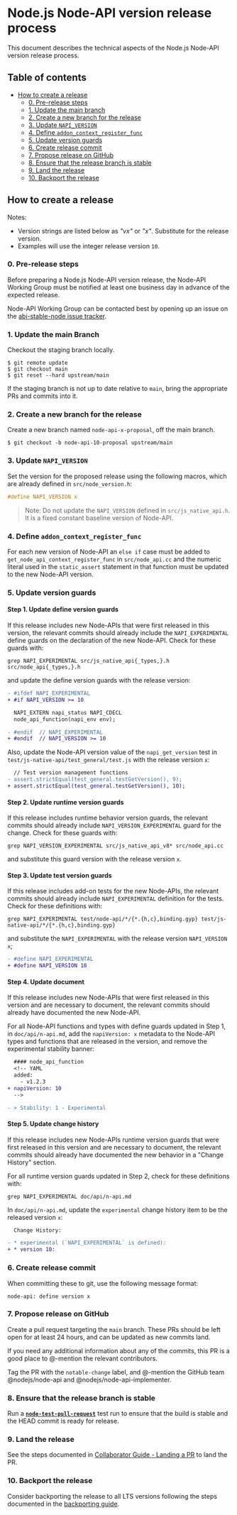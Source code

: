 # Node.js Node-API version release process

This document describes the technical aspects of the Node.js Node-API version
release process.

## Table of contents

* [How to create a release](#how-to-create-a-release)
  * [0. Pre-release steps](#0-pre-release-steps)
  * [1. Update the main branch](#1-update-the-main-branch)
  * [2. Create a new branch for the release](#2-create-a-new-branch-for-the-release)
  * [3. Update `NAPI_VERSION`](#3-update-napi_version)
  * [4. Define `addon_context_register_func`](#4-define-addon_context_register_func)
  * [5. Update version guards](#5-update-version-guards)
  * [6. Create release commit](#6-create-release-commit)
  * [7. Propose release on GitHub](#7-propose-release-on-github)
  * [8. Ensure that the release branch is stable](#8-ensure-that-the-release-branch-is-stable)
  * [9. Land the release](#9-land-the-release)
  * [10. Backport the release](#10-backport-the-release)

## How to create a release

Notes:

* Version strings are listed below as _"vx"_ or _"x"_. Substitute for
  the release version.
* Examples will use the integer release version `10`.

### 0. Pre-release steps

Before preparing a Node.js Node-API version release, the Node-API Working Group
must be notified at least one business day in advance of the expected release.

Node-API Working Group can be contacted best by opening up an issue on the
[abi-stable-node issue tracker][].

### 1. Update the main Branch

Checkout the staging branch locally.

```console
$ git remote update
$ git checkout main
$ git reset --hard upstream/main
```

If the staging branch is not up to date relative to `main`, bring the
appropriate PRs and commits into it.

### 2. Create a new branch for the release

Create a new branch named `node-api-x-proposal`, off the main branch.

```console
$ git checkout -b node-api-10-proposal upstream/main
```

### 3. Update `NAPI_VERSION`

Set the version for the proposed release using the following macros, which are
already defined in `src/node_version.h`:

```c
#define NAPI_VERSION x
```

> Note: Do not update the `NAPI_VERSION` defined in `src/js_native_api.h`. It
> is a fixed constant baseline version of Node-API.

### 4. Define `addon_context_register_func`

For each new version of Node-API an `else if` case must be added to
`get_node_api_context_register_func` in `src/node_api.cc` and the numeric
literal used in the `static_assert` statement in that function must be updated
to the new Node-API version.

### 5. Update version guards

#### Step 1. Update define version guards

If this release includes new Node-APIs that were first released in this
version, the relevant commits should already include the `NAPI_EXPERIMENTAL`
define guards on the declaration of the new Node-API. Check for these guards
with:

```console
grep NAPI_EXPERIMENTAL src/js_native_api{_types,}.h src/node_api{_types,}.h
```

and update the define version guards with the release version:

```diff
- #ifdef NAPI_EXPERIMENTAL
+ #if NAPI_VERSION >= 10

  NAPI_EXTERN napi_status NAPI_CDECL
  node_api_function(napi_env env);

- #endif  // NAPI_EXPERIMENTAL
+ #endif  // NAPI_VERSION >= 10
```

Also, update the Node-API version value of the `napi_get_version` test in
`test/js-native-api/test_general/test.js` with the release version `x`:

```diff
  // Test version management functions
- assert.strictEqual(test_general.testGetVersion(), 9);
+ assert.strictEqual(test_general.testGetVersion(), 10);
```

#### Step 2. Update runtime version guards

If this release includes runtime behavior version guards, the relevant commits
should already include `NAPI_VERSION_EXPERIMENTAL` guard for the change. Check
for these guards with:

```console
grep NAPI_VERSION_EXPERIMENTAL src/js_native_api_v8* src/node_api.cc
```

and substitute this guard version with the release version `x`.

#### Step 3. Update test version guards

If this release includes add-on tests for the new Node-APIs, the relevant
commits should already include `NAPI_EXPERIMENTAL` definition for the tests.
Check for these definitions with:

```console
grep NAPI_EXPERIMENTAL test/node-api/*/{*.{h,c},binding.gyp} test/js-native-api/*/{*.{h,c},binding.gyp}
```

and substitute the `NAPI_EXPERIMENTAL` with the release version
`NAPI_VERSION x`;

```diff
- #define NAPI_EXPERIMENTAL
+ #define NAPI_VERSION 10
```

#### Step 4. Update document

If this release includes new Node-APIs that were first released in this
version and are necessary to document, the relevant commits should already
have documented the new Node-API.

For all Node-API functions and types with define guards updated in Step 1,
in `doc/api/n-api.md`, add the `napiVersion: x` metadata to the Node-API types
and functions that are released in the version, and remove the experimental
stability banner:

```diff
  #### node_api_function
  <!-- YAML
  added:
    - v1.2.3
+ napiVersion: 10
  -->

- > Stability: 1 - Experimental
```

#### Step 5. Update change history

If this release includes new Node-APIs runtime version guards that were first
released in this version and are necessary to document, the relevant commits
should already have documented the new behavior in a "Change History" section.

For all runtime version guards updated in Step 2, check for these definitions
with:

```console
grep NAPI_EXPERIMENTAL doc/api/n-api.md
```

In `doc/api/n-api.md`, update the `experimental` change history item to be the
released version `x`:

```diff
  Change History:

- * experimental (`NAPI_EXPERIMENTAL` is defined):
+ * version 10:
```

### 6. Create release commit

When committing these to git, use the following message format:

```text
node-api: define version x
```

### 7. Propose release on GitHub

Create a pull request targeting the `main` branch. These PRs should be left
open for at least 24 hours, and can be updated as new commits land.

If you need any additional information about any of the commits, this PR is a
good place to @-mention the relevant contributors.

Tag the PR with the `notable-change` label, and @-mention the GitHub team
@nodejs/node-api and @nodejs/node-api-implementer.

### 8. Ensure that the release branch is stable

Run a **[`node-test-pull-request`](https://ci.nodejs.org/job/node-test-pull-request/)**
test run to ensure that the build is stable and the HEAD commit is ready for
release.

### 9. Land the release

See the steps documented in [Collaborator Guide - Landing a PR][] to land the
PR.

### 10. Backport the release

Consider backporting the release to all LTS versions following the steps
documented in the [backporting guide][].

[Collaborator Guide - Landing a PR]: ./collaborator-guide.md#landing-pull-requests
[abi-stable-node issue tracker]: https://github.com/nodejs/abi-stable-node/issues
[backporting guide]: backporting-to-release-lines.md

